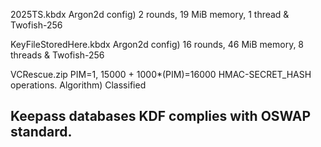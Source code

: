 2025TS.kbdx
Argon2d config) 2 rounds, 19 MiB memory, 1 thread & Twofish-256

KeyFileStoredHere.kbdx
Argon2d config) 16 rounds, 46 MiB memory, 8 threads & Twofish-256

VCRescue.zip
PIM=1, 15000 + 1000*(PIM)=16000 HMAC-SECRET_HASH operations.
Algorithm) Classified

Keepass databases KDF complies with OSWAP standard.
---------------------------------------------------------------------------------------------------
